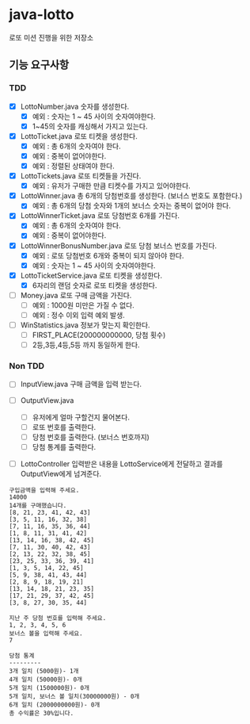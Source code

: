 # java-lotto
로또 미션 진행을 위한 저장소

## 기능 요구사항
### TDD
- [x] LottoNumber.java 숫자를 생성한다.
    - [x] 예외 : 숫자는 1 ~ 45 사이의 숫자여야한다.
    - [x] 1~45의 숫자를 캐싱해서 가지고 있는다.
- [x] LottoTicket.java 로또 티켓을 생성한다.
    - [x] 예외 : 총 6개의 숫자여야 한다.
    - [x] 예외 : 중복이 없어야한다.
    - [x] 예외 : 정렬된 상태여야 한다.
- [x] LottoTickets.java 로또 티켓들을 가진다.
    - [x] 예외 : 유저가 구매한 만큼 티켓수를 가지고 있어야한다. 
- [x] LottoWinner.java 총 6개의 당첨번호를 생성한다. (보너스 번호도 포함한다.)
    - [x] 예외 : 총 6개의 당첨 숫자와 1개의 보너스 숫자는 중복이 없어야 한다.
- [x] LottoWinnerTicket.java 로또 당첨번호 6개를 가진다.
    - [x] 예외 : 총 6개의 숫자여야 한다.
    - [x] 예외 : 중복이 없어야한다.
- [x] LottoWinnerBonusNumber.java 로또 당첨 보너스 번호를 가진다.
    - [x] 예외 : 로또 당첨번호 6개와 중복이 되지 않아야 한다.
    - [x] 예외 : 숫자는 1 ~ 45 사이의 숫자여야한다.
- [x] LottoTicketService.java 로또 티켓을 생성한다.
    - [x] 6자리의 랜덤 숫자로 로또 티켓을 생성한다.
- [ ] Money.java 로또 구매 금액을 가진다.
  - [ ] 예외 : 1000원 미만은 가질 수 없다.
  - [ ] 예외 : 정수 이외 입력 예외 발생.
- [ ] WinStatistics.java 정보가 맞는지 확인한다.
    - [ ] FIRST_PLACE(200000000000, 당첨 횟수)
    - [ ] 2등,3등,4등,5등 까지 동일하게 한다.
### Non TDD
- [ ] InputView.java 구매 금액을 입력 받는다.
- [ ] OutputView.java
    - [ ] 유저에게 얼마 구할건지 물어본다.
    - [ ] 로또 번호를 출력한다.
    - [ ] 당첨 번호를 출력한다. (보너스 번호까지)
    - [ ] 당첨 통계를 출력한다.
- [ ] LottoController 입력받은 내용을 LottoService에게 전달하고 결과를 OutputView에게 넘겨준다.


```
구입금액을 입력해 주세요.
14000
14개를 구매했습니다.
[8, 21, 23, 41, 42, 43]
[3, 5, 11, 16, 32, 38]
[7, 11, 16, 35, 36, 44]
[1, 8, 11, 31, 41, 42]
[13, 14, 16, 38, 42, 45]
[7, 11, 30, 40, 42, 43]
[2, 13, 22, 32, 38, 45]
[23, 25, 33, 36, 39, 41]
[1, 3, 5, 14, 22, 45]
[5, 9, 38, 41, 43, 44]
[2, 8, 9, 18, 19, 21]
[13, 14, 18, 21, 23, 35]
[17, 21, 29, 37, 42, 45]
[3, 8, 27, 30, 35, 44]

지난 주 당첨 번호를 입력해 주세요.
1, 2, 3, 4, 5, 6
보너스 볼을 입력해 주세요.
7

당첨 통계
---------
3개 일치 (5000원)- 1개
4개 일치 (50000원)- 0개
5개 일치 (1500000원)- 0개
5개 일치, 보너스 볼 일치(30000000원) - 0개
6개 일치 (2000000000원)- 0개
총 수익률은 30%입니다.
```
